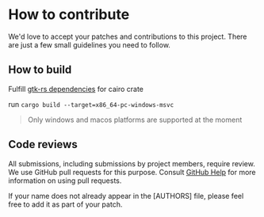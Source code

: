 # How to contribute

We'd love to accept your patches and contributions to this project. There are
just a few small guidelines you need to follow.

## How to build
Fulfill [gtk-rs dependencies](http://gtk-rs.org/docs/requirements.html) for cairo crate

run `cargo build --target=x86_64-pc-windows-msvc`

> Only windows and macos platforms are supported at the moment

## Code reviews

All submissions, including submissions by project members, require review. We
use GitHub pull requests for this purpose. Consult [GitHub Help] for more
information on using pull requests.

[GitHub Help]: https://help.github.com/articles/about-pull-requests/

If your name does not already appear in the [AUTHORS] file, please feel free to
add it as part of your patch.
